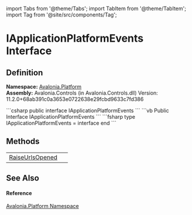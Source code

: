 import Tabs from '@theme/Tabs'; 
import TabItem from '@theme/TabItem'; 
import Tag from '@site/src/components/Tag'; 

# IApplicationPlatformEvents Interface




## Definition
**Namespace:** <a href="N_Avalonia_Platform">Avalonia.Platform</a>  
**Assembly:** Avalonia.Controls (in Avalonia.Controls.dll) Version: 11.2.0+68ab391c0a3653e0722638e29fcbd9633c7fd386

<Tabs groupId="api-code-preview">
<TabItem value="csharp" label="C#">
```csharp
public interface IApplicationPlatformEvents
```
</TabItem>
<TabItem value="vb" label="VB">
```vb
Public Interface IApplicationPlatformEvents
```
</TabItem>
<TabItem value="fsharp" label="F#">
```fsharp
type IApplicationPlatformEvents = interface end
```
</TabItem>
</Tabs>



## Methods
<table>
<tr>
<td><a href="M_Avalonia_Platform_IApplicationPlatformEvents_RaiseUrlsOpened">RaiseUrlsOpened</a></td>
<td> </td>
</tr>
</table>

## See Also


#### Reference
<a href="N_Avalonia_Platform">Avalonia.Platform Namespace</a>  
